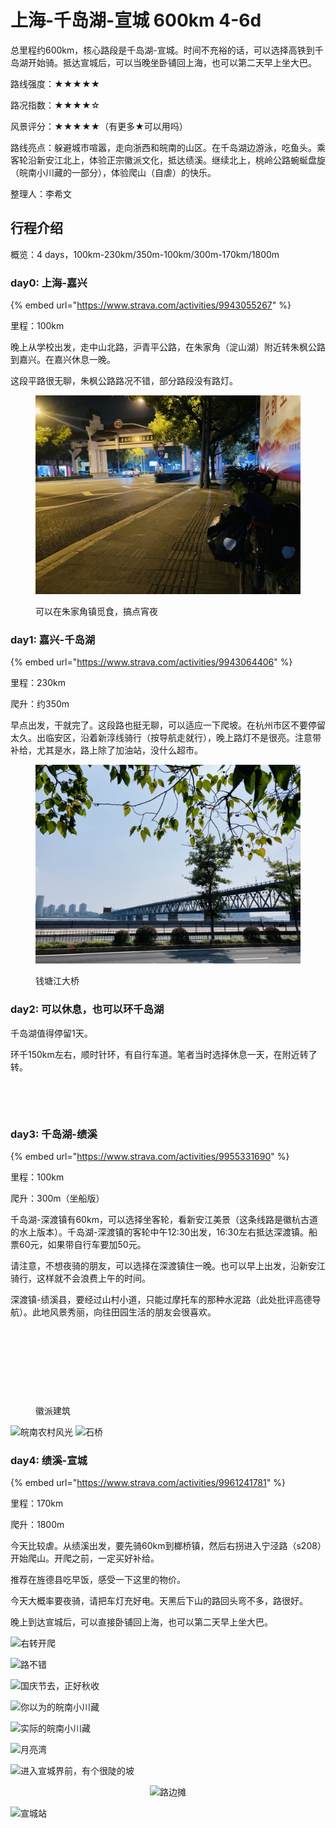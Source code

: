# 上海-千岛湖-宣城 600km 4-6d

总里程约600km，核心路段是千岛湖-宣城。时间不充裕的话，可以选择高铁到千岛湖开始骑。抵达宣城后，可以当晚坐卧铺回上海，也可以第二天早上坐大巴。

路线强度：★★★★★

路况指数：★★★★☆

风景评分：★★★★★（有更多★可以用吗）

路线亮点：躲避城市喧嚣，走向浙西和皖南的山区。在千岛湖边游泳，吃鱼头。乘客轮沿新安江北上，体验正宗徽派文化，抵达绩溪。继续北上，桃岭公路蜿蜒盘旋（皖南小川藏的一部分），体验爬山（自虐）的快乐。

整理人：李希文

## 行程介绍

概览：4 days，100km-230km/350m-100km/300m-170km/1800m

### day0: 上海-嘉兴

{% embed url="https://www.strava.com/activities/9943055267" %}

里程：100km

晚上从学校出发，走中山北路，沪青平公路，在朱家角（淀山湖）附近转朱枫公路到嘉兴。在嘉兴休息一晚。

这段平路很无聊，朱枫公路路况不错，部分路段没有路灯。

<figure><img src="../.gitbook/assets/IMG_3123.jpeg" alt=""><figcaption><p>可以在朱家角镇觅食，搞点宵夜</p></figcaption></figure>

### day1: 嘉兴-千岛湖

{% embed url="https://www.strava.com/activities/9943064406" %}

里程：230km

爬升：约350m

早点出发，干就完了。这段路也挺无聊，可以适应一下爬坡。在杭州市区不要停留太久。出临安区，沿着新淳线骑行（按导航走就行），晚上路灯不是很亮。注意带补给，尤其是水，路上除了加油站，没什么超市。

<figure><img src="../.gitbook/assets/IMG_3130.jpeg" alt=""><figcaption><p>钱塘江大桥</p></figcaption></figure>

### day2: 可以休息，也可以环千岛湖

千岛湖值得停留1天。

环千150km左右，顺时针环，有自行车道。笔者当时选择休息一天，在附近转了转。

<figure><img src="../.gitbook/assets/IMG_3164.JPG" alt=""><figcaption></figcaption></figure>

<figure><img src="../.gitbook/assets/IMG_3167.JPG" alt=""><figcaption></figcaption></figure>

### day3: 千岛湖-绩溪

{% embed url="https://www.strava.com/activities/9955331690" %}

里程：100km

爬升：300m（坐船版）

千岛湖-深渡镇有60km，可以选择坐客轮，看新安江美景（这条线路是徽杭古道的水上版本）。千岛湖-深渡镇的客轮中午12:30出发，16:30左右抵达深渡镇。船票60元，如果带自行车要加50元。

请注意，不想夜骑的朋友，可以选择在深渡镇住一晚。也可以早上出发，沿新安江骑行，这样就不会浪费上午的时间。

深渡镇-绩溪县，要经过山村小道，只能过摩托车的那种水泥路（此处批评高德导航）。此地风景秀丽，向往田园生活的朋友会很喜欢。

<figure><img src="https://i.imgur.com/nOsmwUa.jpeg" alt=""><figcaption></figcaption></figure>

<figure><img src="https://i.imgur.com/rBSdBwd.jpg" alt="" width="188"><figcaption></figcaption></figure>

<figure><img src="https://i.imgur.com/YhNbTqe.jpg" alt=""><figcaption></figcaption></figure>

<figure><img src="https://i.imgur.com/dXCZvXS.jpg" alt="" width="375"><figcaption><p>徽派建筑</p></figcaption></figure>

![皖南农村风光](https://i.imgur.com/fVPHPU0.jpeg) ![石桥](https://i.imgur.com/NwyWQa3.jpeg)

### day4: 绩溪-宣城

{% embed url="https://www.strava.com/activities/9961241781" %}

里程：170km

爬升：1800m

今天比较虐。从绩溪出发，要先骑60km到榔桥镇，然后右拐进入宁泾路（s208）开始爬山。开爬之前，一定买好补给。

推荐在旌德县吃早饭，感受一下这里的物价。

今天大概率要夜骑，请把车灯充好电。天黑后下山的路回头弯不多，路很好。

晚上到达宣城后，可以直接卧铺回上海，也可以第二天早上坐大巴。

![右转开爬](https://i.imgur.com/lB5gRtt.jpeg)

![路不错](https://i.imgur.com/verDIjw.jpeg)

![国庆节去，正好秋收](https://i.imgur.com/Jt3Y9HP.jpeg)

![你以为的皖南小川藏](https://i.imgur.com/DukJOmX.jpeg)

<div data-full-width="true">

<img src="https://i.imgur.com/ZebaAHh.jpeg" alt="实际的皖南小川藏" width="563">

</div>

![月亮湾](https://i.imgur.com/VMH1Yf1.jpeg)

![进入宣城界前，有个很陡的坡](https://i.imgur.com/tEYUNJE.jpeg)

<div align="center">

<img src="https://i.imgur.com/TeFLjnE.jpeg" alt="路边摊" width="188">

</div>

![宣城站](https://i.imgur.com/cSztG49.jpeg)
